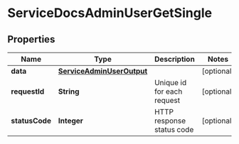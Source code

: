 

# ServiceDocsAdminUserGetSingle


## Properties

| Name | Type | Description | Notes |
|------------ | ------------- | ------------- | -------------|
|**data** | [**ServiceAdminUserOutput**](ServiceAdminUserOutput.md) |  |  [optional] |
|**requestId** | **String** | Unique id for each request |  [optional] |
|**statusCode** | **Integer** | HTTP response status code |  [optional] |



